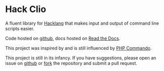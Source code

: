 # Hack Clio

A fluent library for [Hacklang](http://hacklang.org/) that makes input and output of command line scripts easier.

Code hosted on [github](https://github.com/kilahm/HackClio), docs hosted on [Read the Docs](https://readthedocs.org/).

This project was inspired by and is still influenced by [PHP Commando](https://github.com/nategood/commando).

This project is still in its infancy.  If you have suggestions, please open an issue on [github](https://github.com/kilahm/hackclio/issues) or [fork](https://github.com/kilahm/HackClio)
the repository and submit a pull request.
